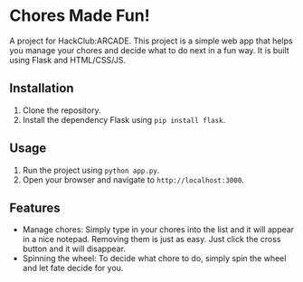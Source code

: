 # Chores Made Fun!
A project for HackClub:ARCADE. This project is a simple web app that helps you manage your chores and decide what to do next in a fun way. It is built using Flask and HTML/CSS/JS.

## Installation

1. Clone the repository.
2. Install the dependency Flask using `pip install flask`.

## Usage

1. Run the project using `python app.py`.
2. Open your browser and navigate to `http://localhost:3000`.

## Features

- Manage chores: Simply type in your chores into the list and it will appear in a nice notepad. Removing them is just as easy. Just click the cross button and it will disappear.
- Spinning the wheel: To decide what chore to do, simply spin the wheel and let fate decide for you.